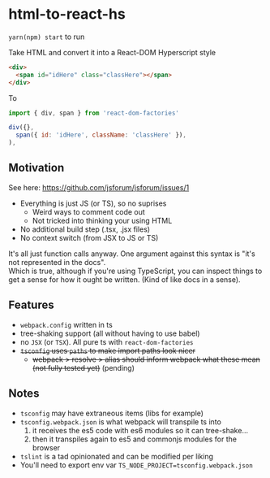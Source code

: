 # html-to-react-hs  
`yarn(npm) start` to run  

Take HTML and convert it into a React-DOM Hyperscript style  

```html
<div>
  <span id="idHere" class="classHere"></span>
</div>
```  
To  
```javascript
import { div, span } from 'react-dom-factories'

div({},
  span({ id: 'idHere', className: 'classHere' }),
),
```  

## Motivation ##
See here: https://github.com/jsforum/jsforum/issues/1  

- Everything is just JS (or TS), so no suprises  
  - Weird ways to comment code out
  - Not tricked into thinking your using HTML
- No additional build step (.tsx, .jsx files)
- No context switch (from JSX to JS or TS)  

It's all just function calls anyway. One argument against this syntax is "it's not represented in the docs".  
Which is true, although if you're using TypeScript, you can inspect things to get a sense for how it ought be written.
(Kind of like docs in a sense).  

## Features ##  
* `webpack.config` written in ts
* tree-shaking support (all without having to use babel)
* no `JSX` (or `TSX`). All pure ts with `react-dom-factories`
* ~~`tsconfig` uses `paths` to make import paths look nicer~~
  * ~~webpack > resolve > alias should inform webpack what these mean (not fully tested yet)~~ (pending)
  
## Notes ##
* `tsconfig` may have extraneous items (libs for example)
* `tsconfig.webpack.json` is what webpack will transpile ts into
  1. it receives the es5 code with es6 modules so it can tree-shake...
  2. then it transpiles again to es5 and commonjs modules for the browser
* `tslint` is a tad opinionated and can be modified per liking
* You'll need to export env var `TS_NODE_PROJECT=tsconfig.webpack.json`
